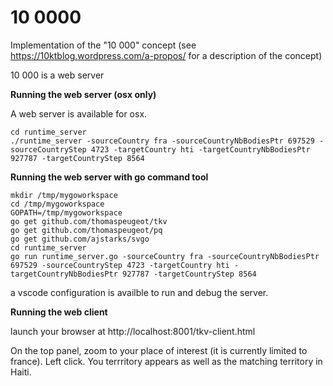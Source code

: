 10 0000
=======

Implementation of the "10 000" concept (see https://10ktblog.wordpress.com/a-propos/ for a description of the concept)

10 000 is a web server

**Running the web server (osx only)**

A web server is available for osx.

```
cd runtime_server
./runtime_server -sourceCountry fra -sourceCountryNbBodiesPtr 697529 -sourceCountryStep 4723 -targetCountry hti -targetCountryNbBodiesPtr 927787 -targetCountryStep 8564
```

**Running the web server with go command tool**



```
mkdir /tmp/mygoworkspace
cd /tmp/mygoworkspace
GOPATH=/tmp/mygoworkspace
go get github.com/thomaspeugeot/tkv
go get github.com/thomaspeugeot/pq
go get github.com/ajstarks/svgo
cd runtime_server
go run runtime_server.go -sourceCountry fra -sourceCountryNbBodiesPtr 697529 -sourceCountryStep 4723 -targetCountry hti -targetCountryNbBodiesPtr 927787 -targetCountryStep 8564
```

a vscode configuration is availble to run and debug the server.

**Running the web client**


launch your browser at http://localhost:8001/tkv-client.html

On the top panel, zoom to your place of interest (it is currently limited to france). Left click. You terrritory appears as well as the matching territory in Haiti.
